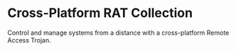 # Cross-Platform RAT Collection

Control and manage systems from a distance with a cross-platform Remote Access Trojan.
